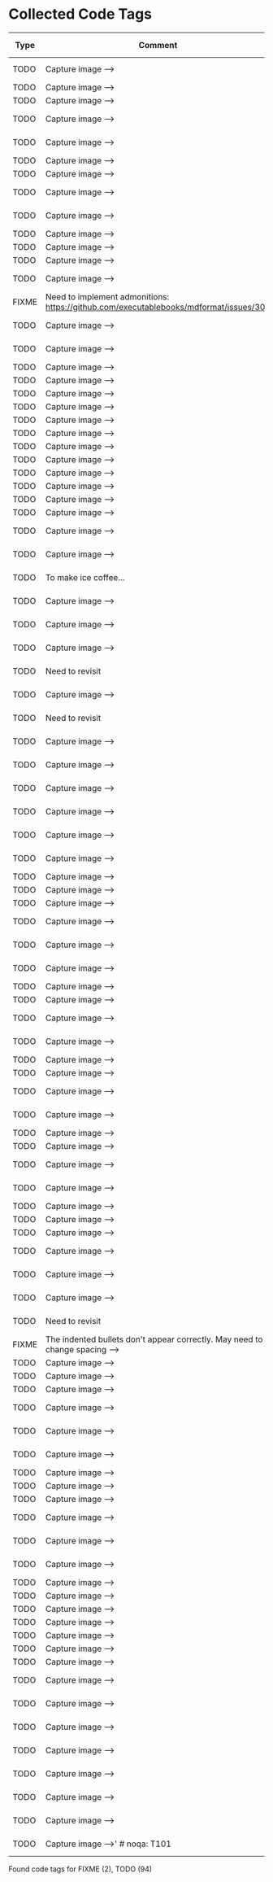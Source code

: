 # Collected Code Tags

| Type   | Comment                                                                                                                                                    | Last Edit   | Source File                                                                                                                                                                                                    |
|--------|------------------------------------------------------------------------------------------------------------------------------------------------------------|-------------|----------------------------------------------------------------------------------------------------------------------------------------------------------------------------------------------------------------|
| TODO   | Capture image -->                                                                                                                                          | 2021-06-06  | [_recipe_template.md:13](https://github.com/KyleKing/recipes/blame/2f5f04155f293e8b8a4a6f94c895f9a199038045/_recipe_template.md#L10)                                                                           |
| TODO   | Capture image -->                                                    |                                                                                     | 2021-10-26  | [docs/bread/__TOC.md:5](https://github.com/KyleKing/recipes/blame/46e6db7083ad3b0a608b1b82502ebedb3e66cdec/docs/bread/__TOC.md#L5)                                                                             |
| TODO   | Capture image -->                                                    |                                                                                     | 2021-10-26  | [docs/bread/__TOC.md:7](https://github.com/KyleKing/recipes/blame/46e6db7083ad3b0a608b1b82502ebedb3e66cdec/docs/bread/__TOC.md#L7)                                                                             |
| TODO   | Capture image -->                                                                                                                                          | 2021-03-06  | [docs/bread/base_recipe_for_no_knead_bread.md:15](https://github.com/KyleKing/recipes/blame/8d9479ad6e049e761e5ad6a0cb8214d50c9b82d6/docs/bread/base_recipe_for_no_knead_bread.md#L16)                         |
| TODO   | Capture image -->                                                                                                                                          | 2021-10-13  | [docs/bread/pretzels.md:13](https://github.com/KyleKing/recipes/blame/d5a88aa3d80486c6c9b1362019669555740e3326/docs/bread/pretzels.md#L10)                                                                     |
| TODO   | Capture image -->                                                                                                                                        | | 2023-07-06  | [docs/breakfast/__TOC.md:6](https://github.com/KyleKing/recipes/blame/f213c39fb2cb16cab5c91601e9ff1ff3a8314423/docs/breakfast/__TOC.md#L6)                                                                     |
| TODO   | Capture image -->                                                                                                                                        | | 2021-10-26  | [docs/breakfast/__TOC.md:10](https://github.com/KyleKing/recipes/blame/46e6db7083ad3b0a608b1b82502ebedb3e66cdec/docs/breakfast/__TOC.md#L11)                                                                   |
| TODO   | Capture image -->                                                                                                                                          | 2023-07-06  | [docs/breakfast/chia_seed_pudding.md:13](https://github.com/KyleKing/recipes/blame/f213c39fb2cb16cab5c91601e9ff1ff3a8314423/docs/breakfast/chia_seed_pudding.md#L13)                                           |
| TODO   | Capture image -->                                                                                                                                          | 2021-05-15  | [docs/breakfast/hash.md:13](https://github.com/KyleKing/recipes/blame/1d45449107e86f3843a3051a6e3a4d43b060cea4/docs/breakfast/hash.md#L14)                                                                     |
| TODO   | Capture image -->                                                                                                            |                             | 2021-10-26  | [docs/dessert/__TOC.md:6](https://github.com/KyleKing/recipes/blame/46e6db7083ad3b0a608b1b82502ebedb3e66cdec/docs/dessert/__TOC.md#L7)                                                                         |
| TODO   | Capture image -->                                                                                                            |                             | 2021-10-26  | [docs/dessert/__TOC.md:17](https://github.com/KyleKing/recipes/blame/46e6db7083ad3b0a608b1b82502ebedb3e66cdec/docs/dessert/__TOC.md#L22)                                                                       |
| TODO   | Capture image -->                                                                                                            |                             | 2021-10-26  | [docs/dessert/__TOC.md:28](https://github.com/KyleKing/recipes/blame/46e6db7083ad3b0a608b1b82502ebedb3e66cdec/docs/dessert/__TOC.md#L38)                                                                       |
| TODO   | Capture image -->                                                                                                                                          | 2020-12-06  | [docs/dessert/baked_apples.md:15](https://github.com/KyleKing/recipes/blame/e948debd7fe852fd10eb0575278728252d027bad/docs/dessert/baked_apples.md#L16)                                                         |
| FIXME  | Need to implement admonitions: https://github.com/executablebooks/mdformat/issues/309                                                                      | 2022-02-27  | [docs/dessert/chocolatines.md:36](https://github.com/KyleKing/recipes/blame/c17d66310b9f5d71e35530942f124df79c8fa500/docs/dessert/chocolatines.md#L36)                                                         |
| TODO   | Capture image -->                                                                                                                                          | 2020-12-06  | [docs/dessert/collens_peanut_butter_bars.md:13](https://github.com/KyleKing/recipes/blame/e948debd7fe852fd10eb0575278728252d027bad/docs/dessert/collens_peanut_butter_bars.md#L14)                             |
| TODO   | Capture image -->                                                                                                                                          | 2020-12-06  | [docs/dessert/pineapple_upside_down_cake.md:15](https://github.com/KyleKing/recipes/blame/e948debd7fe852fd10eb0575278728252d027bad/docs/dessert/pineapple_upside_down_cake.md#L16)                             |
| TODO   | Capture image -->                                                                |                                                                         | 2022-10-21  | [docs/drinks/__TOC.md:5](https://github.com/KyleKing/recipes/blame/42aa33a5156ff447363f99491340985224f8d15a/docs/drinks/__TOC.md#L5)                                                                           |
| TODO   | Capture image -->                                                                |                                                                         | 2022-10-21  | [docs/drinks/__TOC.md:6](https://github.com/KyleKing/recipes/blame/42aa33a5156ff447363f99491340985224f8d15a/docs/drinks/__TOC.md#L6)                                                                           |
| TODO   | Capture image -->                                                                |                                                                         | 2022-10-21  | [docs/drinks/__TOC.md:8](https://github.com/KyleKing/recipes/blame/42aa33a5156ff447363f99491340985224f8d15a/docs/drinks/__TOC.md#L8)                                                                           |
| TODO   | Capture image -->                                                                |                                                                         | 2022-10-21  | [docs/drinks/__TOC.md:10](https://github.com/KyleKing/recipes/blame/42aa33a5156ff447363f99491340985224f8d15a/docs/drinks/__TOC.md#L10)                                                                         |
| TODO   | Capture image -->                                                                |                                                                         | 2022-10-21  | [docs/drinks/__TOC.md:11](https://github.com/KyleKing/recipes/blame/42aa33a5156ff447363f99491340985224f8d15a/docs/drinks/__TOC.md#L11)                                                                         |
| TODO   | Capture image -->                                                                |                                                                         | 2022-10-21  | [docs/drinks/__TOC.md:12](https://github.com/KyleKing/recipes/blame/42aa33a5156ff447363f99491340985224f8d15a/docs/drinks/__TOC.md#L12)                                                                         |
| TODO   | Capture image -->                                                                |                                                                         | 2022-10-21  | [docs/drinks/__TOC.md:13](https://github.com/KyleKing/recipes/blame/42aa33a5156ff447363f99491340985224f8d15a/docs/drinks/__TOC.md#L13)                                                                         |
| TODO   | Capture image -->                                                                |                                                                         | 2022-10-21  | [docs/drinks/__TOC.md:14](https://github.com/KyleKing/recipes/blame/42aa33a5156ff447363f99491340985224f8d15a/docs/drinks/__TOC.md#L14)                                                                         |
| TODO   | Capture image -->                                                                |                                                                         | 2022-10-21  | [docs/drinks/__TOC.md:15](https://github.com/KyleKing/recipes/blame/42aa33a5156ff447363f99491340985224f8d15a/docs/drinks/__TOC.md#L15)                                                                         |
| TODO   | Capture image -->                                                                |                                                                         | 2022-10-21  | [docs/drinks/__TOC.md:17](https://github.com/KyleKing/recipes/blame/42aa33a5156ff447363f99491340985224f8d15a/docs/drinks/__TOC.md#L17)                                                                         |
| TODO   | Capture image -->                                                                |                                                                         | 2022-10-21  | [docs/drinks/__TOC.md:19](https://github.com/KyleKing/recipes/blame/42aa33a5156ff447363f99491340985224f8d15a/docs/drinks/__TOC.md#L19)                                                                         |
| TODO   | Capture image -->                                                                |                                                                         | 2022-10-21  | [docs/drinks/__TOC.md:22](https://github.com/KyleKing/recipes/blame/42aa33a5156ff447363f99491340985224f8d15a/docs/drinks/__TOC.md#L22)                                                                         |
| TODO   | Capture image -->                                                                                                                                          | 2020-12-06  | [docs/drinks/between_the_sheets.md:11](https://github.com/KyleKing/recipes/blame/e948debd7fe852fd10eb0575278728252d027bad/docs/drinks/between_the_sheets.md#L14)                                               |
| TODO   | Capture image -->                                                                                                                                          | 2020-12-06  | [docs/drinks/chilly_chile_paloma.md:13](https://github.com/KyleKing/recipes/blame/e948debd7fe852fd10eb0575278728252d027bad/docs/drinks/chilly_chile_paloma.md#L16)                                             |
| TODO   | To make ice coffee...                                                                                                                                      | 2022-02-20  | [docs/drinks/coffee.md:29](https://github.com/KyleKing/recipes/blame/7308849bf0d83ec329a3f1cf4f38b58401992e8c/docs/drinks/coffee.md#L29)                                                                       |
| TODO   | Capture image -->                                                                                                                                          | 2021-01-17  | [docs/drinks/eggnog.md:13](https://github.com/KyleKing/recipes/blame/d3efdf41b90b163fbc58c10290088faf4eb21173/docs/drinks/eggnog.md#L14)                                                                       |
| TODO   | Capture image -->                                                                                                                                          | 2021-05-16  | [docs/drinks/mock-a-rita.md:13](https://github.com/KyleKing/recipes/blame/ab60a24d31738a63c6c864a175e4507bc7807f5c/docs/drinks/mock-a-rita.md#L14)                                                             |
| TODO   | Capture image -->                                                                                                                                          | 2020-12-06  | [docs/drinks/pina_colada.md:15](https://github.com/KyleKing/recipes/blame/e948debd7fe852fd10eb0575278728252d027bad/docs/drinks/pina_colada.md#L16)                                                             |
| TODO   | Need to revisit                                                                                                                                            | 2023-01-12  | [docs/drinks/pina_colada.md:34](https://github.com/KyleKing/recipes/blame/0507b8c93009404ccd2220b5169f2755b41ba8ae/docs/drinks/pina_colada.md#L34)                                                             |
| TODO   | Capture image -->                                                                                                                                          | 2020-12-06  | [docs/drinks/pina_con_lima.md:15](https://github.com/KyleKing/recipes/blame/e948debd7fe852fd10eb0575278728252d027bad/docs/drinks/pina_con_lima.md#L16)                                                         |
| TODO   | Need to revisit                                                                                                                                            | 2023-01-12  | [docs/drinks/pina_con_lima.md:34](https://github.com/KyleKing/recipes/blame/0507b8c93009404ccd2220b5169f2755b41ba8ae/docs/drinks/pina_con_lima.md#L34)                                                         |
| TODO   | Capture image -->                                                                                                                                          | 2021-02-26  | [docs/drinks/sidecar.md:13](https://github.com/KyleKing/recipes/blame/6b8fa7a06302c6c3d832b5d730a6fea82234cdde/docs/drinks/sidecar.md#L14)                                                                     |
| TODO   | Capture image -->                                                                                                                                          | 2020-12-06  | [docs/drinks/simple_syrup.md:13](https://github.com/KyleKing/recipes/blame/e948debd7fe852fd10eb0575278728252d027bad/docs/drinks/simple_syrup.md#L14)                                                           |
| TODO   | Capture image -->                                                                                                                                          | 2022-02-20  | [docs/drinks/spice_75.md:13](https://github.com/KyleKing/recipes/blame/d0fb00741059e2f4ce679651500657de2f534c0d/docs/drinks/spice_75.md#L10)                                                                   |
| TODO   | Capture image -->                                                                                                                                          | 2021-01-13  | [docs/drinks/spicy_watermelon_margarita.md:11](https://github.com/KyleKing/recipes/blame/043d0c178ea20ae3561327524a34c912ab72c06d/docs/drinks/spicy_watermelon_margarita.md#L12)                               |
| TODO   | Capture image -->                                                                                                                                          | 2022-02-18  | [docs/drinks/strawberry_whiskey_smash.md:13](https://github.com/KyleKing/recipes/blame/a3fc708a22d497b4d5e204e542154c052d7e3f49/docs/drinks/strawberry_whiskey_smash.md#L10)                                   |
| TODO   | Capture image -->                                                                                                                                          | 2022-01-15  | [docs/drinks/winter_whiskey_sour.md:13](https://github.com/KyleKing/recipes/blame/7c4664a8053c6f11a21640d04846db75c6c8cd16/docs/drinks/winter_whiskey_sour.md#L10)                                             |
| TODO   | Capture image -->                                                                                                        |                                 | 2023-07-16  | [docs/meals/__TOC.md:12](https://github.com/KyleKing/recipes/blame/8c64424094690526e32209621ffd7f7eac33cb83/docs/meals/__TOC.md#L12)                                                                           |
| TODO   | Capture image -->                                                                                                        |                                 | 2021-10-26  | [docs/meals/__TOC.md:13](https://github.com/KyleKing/recipes/blame/46e6db7083ad3b0a608b1b82502ebedb3e66cdec/docs/meals/__TOC.md#L12)                                                                           |
| TODO   | Capture image -->                                                                                                        |                                 | 2023-07-06  | [docs/meals/__TOC.md:17](https://github.com/KyleKing/recipes/blame/f213c39fb2cb16cab5c91601e9ff1ff3a8314423/docs/meals/__TOC.md#L17)                                                                           |
| TODO   | Capture image -->                                                                                                                                          | 2023-07-16  | [docs/meals/one_pot_orzo_with_sausage_spinach_and_corn.md:13](https://github.com/KyleKing/recipes/blame/31256c9198fea6cac5f21873cfca2b1f809392f2/docs/meals/one_pot_orzo_with_sausage_spinach_and_corn.md#L13) |
| TODO   | Capture image -->                                                                                                                                          | 2020-12-06  | [docs/meals/oven-baked_sausage.md:15](https://github.com/KyleKing/recipes/blame/37e530b8bd978ab3d5f92326044dc04a13586ce8/docs/meals/oven-baked_sausage.md#L16)                                                 |
| TODO   | Capture image -->                                                                                                                                          | 2023-07-06  | [docs/meals/smoked_turkey_reuben.md:13](https://github.com/KyleKing/recipes/blame/f213c39fb2cb16cab5c91601e9ff1ff3a8314423/docs/meals/smoked_turkey_reuben.md#L13)                                             |
| TODO   | Capture image -->                                                                                                                    |                     | 2023-07-06  | [docs/pasta/__TOC.md:7](https://github.com/KyleKing/recipes/blame/f213c39fb2cb16cab5c91601e9ff1ff3a8314423/docs/pasta/__TOC.md#L6)                                                                             |
| TODO   | Capture image -->                                                                                                                    |                     | 2021-12-02  | [docs/pasta/__TOC.md:8](https://github.com/KyleKing/recipes/blame/f2f17a940327a9e4aab2cda4be0602f65bee2fc2/docs/pasta/__TOC.md#L8)                                                                             |
| TODO   | Capture image -->                                                                                                                                          | 2023-07-06  | [docs/pasta/butternut_squash_gnocchi_with_chickpeas.md:13](https://github.com/KyleKing/recipes/blame/f213c39fb2cb16cab5c91601e9ff1ff3a8314423/docs/pasta/butternut_squash_gnocchi_with_chickpeas.md#L13)       |
| TODO   | Capture image -->                                                                                                                                          | 2020-12-06  | [docs/pasta/classic_pasta_and_mushrooms.md:15](https://github.com/KyleKing/recipes/blame/e948debd7fe852fd10eb0575278728252d027bad/docs/pasta/classic_pasta_and_mushrooms.md#L16)                               |
| TODO   | Capture image -->                                                                                      |                                                   | 2023-07-16  | [docs/poultry/__TOC.md:6](https://github.com/KyleKing/recipes/blame/8c64424094690526e32209621ffd7f7eac33cb83/docs/poultry/__TOC.md#L6)                                                                         |
| TODO   | Capture image -->                                                                                      |                                                   | 2022-10-21  | [docs/poultry/__TOC.md:7](https://github.com/KyleKing/recipes/blame/42aa33a5156ff447363f99491340985224f8d15a/docs/poultry/__TOC.md#L6)                                                                         |
| TODO   | Capture image -->                                                                                                                                          | 2023-07-16  | [docs/poultry/chicken_salad_sandwich.md:11](https://github.com/KyleKing/recipes/blame/74e7077a29a0d9b0b44a97479e210a25a2422c30/docs/poultry/chicken_salad_sandwich.md#L11)                                     |
| TODO   | Capture image -->                                                                                                                                          | 2020-12-06  | [docs/poultry/chicken_shawarma.md:13](https://github.com/KyleKing/recipes/blame/e948debd7fe852fd10eb0575278728252d027bad/docs/poultry/chicken_shawarma.md#L16)                                                 |
| TODO   | Capture image -->                                                                    |                                                                     | 2023-07-06  | [docs/rice/__TOC.md:6](https://github.com/KyleKing/recipes/blame/f213c39fb2cb16cab5c91601e9ff1ff3a8314423/docs/rice/__TOC.md#L6)                                                                               |
| TODO   | Capture image -->                                                                    |                                                                     | 2023-07-06  | [docs/rice/__TOC.md:9](https://github.com/KyleKing/recipes/blame/f213c39fb2cb16cab5c91601e9ff1ff3a8314423/docs/rice/__TOC.md#L9)                                                                               |
| TODO   | Capture image -->                                                                                                                                          | 2023-07-06  | [docs/rice/charred_vegetables_and_pho_rice.md:13](https://github.com/KyleKing/recipes/blame/f213c39fb2cb16cab5c91601e9ff1ff3a8314423/docs/rice/charred_vegetables_and_pho_rice.md#L13)                         |
| TODO   | Capture image -->                                                                                                                                          | 2023-07-06  | [docs/rice/rice_with_mushrooms_kale_pumpkin_and_egg.md:13](https://github.com/KyleKing/recipes/blame/f213c39fb2cb16cab5c91601e9ff1ff3a8314423/docs/rice/rice_with_mushrooms_kale_pumpkin_and_egg.md#L13)       |
| TODO   | Capture image -->                                                                  |                                                                       | 2023-07-16  | [docs/seafood/__TOC.md:8](https://github.com/KyleKing/recipes/blame/8c64424094690526e32209621ffd7f7eac33cb83/docs/seafood/__TOC.md#L8)                                                                         |
| TODO   | Capture image -->                                                                  |                                                                       | 2023-07-16  | [docs/seafood/__TOC.md:9](https://github.com/KyleKing/recipes/blame/8c64424094690526e32209621ffd7f7eac33cb83/docs/seafood/__TOC.md#L9)                                                                         |
| TODO   | Capture image -->                                                                  |                                                                       | 2023-07-16  | [docs/seafood/__TOC.md:13](https://github.com/KyleKing/recipes/blame/8c64424094690526e32209621ffd7f7eac33cb83/docs/seafood/__TOC.md#L13)                                                                       |
| TODO   | Capture image -->                                                                                                                                          | 2023-07-16  | [docs/seafood/garlic_lime_shrimp_rice_noodles.md:13](https://github.com/KyleKing/recipes/blame/43bedb89361d9fd9a4862f9be7ad90a3f95c5ba4/docs/seafood/garlic_lime_shrimp_rice_noodles.md#L13)                   |
| TODO   | Capture image -->                                                                                                                                          | 2020-12-06  | [docs/seafood/oven_baked_fish_with_tomatoes.md:15](https://github.com/KyleKing/recipes/blame/e948debd7fe852fd10eb0575278728252d027bad/docs/seafood/oven_baked_fish_with_tomatoes.md#L16)                       |
| TODO   | Capture image -->                                                                                                                                          | 2022-03-10  | [docs/seafood/spicy_salmon_roll_bowls.md:13](https://github.com/KyleKing/recipes/blame/663aded781cc1d9f9e104ed1a3e44990bb053796/docs/seafood/spicy_salmon_roll_bowls.md#L13)                                   |
| TODO   | Need to revisit                                                                                                                                            | 2023-01-12  | [docs/sides/emily_english_roasted_potatoes.md:36](https://github.com/KyleKing/recipes/blame/0507b8c93009404ccd2220b5169f2755b41ba8ae/docs/sides/emily_english_roasted_potatoes.md#L36)                         |
| FIXME  | The indented bullets don't appear correctly. May need to change spacing -->                                                                                | 2022-09-15  | [docs/sides/hummus.md:19](https://github.com/KyleKing/recipes/blame/4033ab8e31206f15637e08d7fe642b5e937b0e9b/docs/sides/hummus.md#L19)                                                                         |
| TODO   | Capture image -->                                                                                                            |                             | 2023-07-07  | [docs/soup/__TOC.md:5](https://github.com/KyleKing/recipes/blame/c6372255486413b94c3247858de24f2d577e2b98/docs/soup/__TOC.md#L5)                                                                               |
| TODO   | Capture image -->                                                                                                            |                             | 2021-10-26  | [docs/soup/__TOC.md:6](https://github.com/KyleKing/recipes/blame/46e6db7083ad3b0a608b1b82502ebedb3e66cdec/docs/soup/__TOC.md#L7)                                                                               |
| TODO   | Capture image -->                                                                                                            |                             | 2022-08-04  | [docs/soup/__TOC.md:12](https://github.com/KyleKing/recipes/blame/17e65736a9e72613976a92dee5fb7286e7079078/docs/soup/__TOC.md#L14)                                                                             |
| TODO   | Capture image -->                                                                                                                                          | 2023-07-07  | [docs/soup/cashew_curry_beef_with_rice_noodles.md:13](https://github.com/KyleKing/recipes/blame/c6372255486413b94c3247858de24f2d577e2b98/docs/soup/cashew_curry_beef_with_rice_noodles.md#L13)                 |
| TODO   | Capture image -->                                                                                                                                          | 2020-12-06  | [docs/soup/chicken_noodle_soup.md:13](https://github.com/KyleKing/recipes/blame/e948debd7fe852fd10eb0575278728252d027bad/docs/soup/chicken_noodle_soup.md#L14)                                                 |
| TODO   | Capture image -->                                                                                                                                          | 2022-04-21  | [docs/soup/lentil_soup.md:13](https://github.com/KyleKing/recipes/blame/b22f88e6c9554415e57da2329715aa2bd8285dfe/docs/soup/lentil_soup.md#L13)                                                                 |
| TODO   | Capture image -->                                                            |                                                                             | 2021-10-26  | [docs/sushi/__TOC.md:10](https://github.com/KyleKing/recipes/blame/46e6db7083ad3b0a608b1b82502ebedb3e66cdec/docs/sushi/__TOC.md#L10)                                                                           |
| TODO   | Capture image -->                                                            |                                                                             | 2021-10-26  | [docs/sushi/__TOC.md:13](https://github.com/KyleKing/recipes/blame/46e6db7083ad3b0a608b1b82502ebedb3e66cdec/docs/sushi/__TOC.md#L13)                                                                           |
| TODO   | Capture image -->                                                            |                                                                             | 2021-10-26  | [docs/sushi/__TOC.md:15](https://github.com/KyleKing/recipes/blame/46e6db7083ad3b0a608b1b82502ebedb3e66cdec/docs/sushi/__TOC.md#L15)                                                                           |
| TODO   | Capture image -->                                                                                                                                          | 2020-12-06  | [docs/sushi/shrimp_and_avocado.md:13](https://github.com/KyleKing/recipes/blame/e948debd7fe852fd10eb0575278728252d027bad/docs/sushi/shrimp_and_avocado.md#L16)                                                 |
| TODO   | Capture image -->                                                                                                                                          | 2020-12-06  | [docs/sushi/smoked_salmon_nigiri.md:13](https://github.com/KyleKing/recipes/blame/e948debd7fe852fd10eb0575278728252d027bad/docs/sushi/smoked_salmon_nigiri.md#L16)                                             |
| TODO   | Capture image -->                                                                                                                                          | 2020-12-06  | [docs/sushi/vegetable_rolls.md:11](https://github.com/KyleKing/recipes/blame/e948debd7fe852fd10eb0575278728252d027bad/docs/sushi/vegetable_rolls.md#L14)                                                       |
| TODO   | Capture image -->                                                                                                                      |                   | 2023-07-07  | [docs/veggie/__TOC.md:9](https://github.com/KyleKing/recipes/blame/c6372255486413b94c3247858de24f2d577e2b98/docs/veggie/__TOC.md#L9)                                                                           |
| TODO   | Capture image -->                                                                                                                      |                   | 2023-07-07  | [docs/veggie/__TOC.md:14](https://github.com/KyleKing/recipes/blame/c6372255486413b94c3247858de24f2d577e2b98/docs/veggie/__TOC.md#L14)                                                                         |
| TODO   | Capture image -->                                                                                                                      |                   | 2023-07-07  | [docs/veggie/__TOC.md:16](https://github.com/KyleKing/recipes/blame/c6372255486413b94c3247858de24f2d577e2b98/docs/veggie/__TOC.md#L16)                                                                         |
| TODO   | Capture image -->                                                                                                                      |                   | 2023-07-07  | [docs/veggie/__TOC.md:19](https://github.com/KyleKing/recipes/blame/c6372255486413b94c3247858de24f2d577e2b98/docs/veggie/__TOC.md#L19)                                                                         |
| TODO   | Capture image -->                                                                                                                      |                   | 2023-07-07  | [docs/veggie/__TOC.md:20](https://github.com/KyleKing/recipes/blame/c6372255486413b94c3247858de24f2d577e2b98/docs/veggie/__TOC.md#L20)                                                                         |
| TODO   | Capture image -->                                                                                                                      |                   | 2023-07-07  | [docs/veggie/__TOC.md:22](https://github.com/KyleKing/recipes/blame/c6372255486413b94c3247858de24f2d577e2b98/docs/veggie/__TOC.md#L22)                                                                         |
| TODO   | Capture image -->                                                                                                                      |                   | 2023-07-07  | [docs/veggie/__TOC.md:23](https://github.com/KyleKing/recipes/blame/c6372255486413b94c3247858de24f2d577e2b98/docs/veggie/__TOC.md#L23)                                                                         |
| TODO   | Capture image -->                                                                                                                                          | 2022-05-30  | [docs/veggie/cauliflower_and_chickpea_masala.md:13](https://github.com/KyleKing/recipes/blame/023b712e93140089dc39e26d1b885a83d2016281/docs/veggie/cauliflower_and_chickpea_masala.md#L13)                     |
| TODO   | Capture image -->                                                                                                                                          | 2020-12-06  | [docs/veggie/crispy_baked_sweet_potato_fries.md:13](https://github.com/KyleKing/recipes/blame/e948debd7fe852fd10eb0575278728252d027bad/docs/veggie/crispy_baked_sweet_potato_fries.md#L16)                     |
| TODO   | Capture image -->                                                                                                                                          | 2023-07-06  | [docs/veggie/crispy_tofu_and_zucchini_stir_fry.md:13](https://github.com/KyleKing/recipes/blame/f213c39fb2cb16cab5c91601e9ff1ff3a8314423/docs/veggie/crispy_tofu_and_zucchini_stir_fry.md#L13)                 |
| TODO   | Capture image -->                                                                                                                                          | 2020-12-06  | [docs/veggie/green_chile_mac.md:13](https://github.com/KyleKing/recipes/blame/e948debd7fe852fd10eb0575278728252d027bad/docs/veggie/green_chile_mac.md#L16)                                                     |
| TODO   | Capture image -->                                                                                                                                          | 2020-12-06  | [docs/veggie/guacamole.md:13](https://github.com/KyleKing/recipes/blame/e948debd7fe852fd10eb0575278728252d027bad/docs/veggie/guacamole.md#L16)                                                                 |
| TODO   | Capture image -->                                                                                                                                          | 2022-04-14  | [docs/veggie/instant_pot_vegetarian_chili.md:13](https://github.com/KyleKing/recipes/blame/ac05846f420851ce02a60d56852742469c1aae70/docs/veggie/instant_pot_vegetarian_chili.md#L13)                           |
| TODO   | Capture image -->                                                                                                                                          | 2020-12-06  | [docs/veggie/karens_roasted_veggie_bowls.md:11](https://github.com/KyleKing/recipes/blame/e948debd7fe852fd10eb0575278728252d027bad/docs/veggie/karens_roasted_veggie_bowls.md#L14)                             |
| TODO   | Capture image -->'  # noqa: T101                                                                                                                           | 2020-12-06  | [recipes/formatter.py:87](https://github.com/KyleKing/recipes/blame/e948debd7fe852fd10eb0575278728252d027bad/recipes/formatter.py#L63)                                                                         |

Found code tags for FIXME (2), TODO (94)

<!-- calcipy_skip_tags -->
